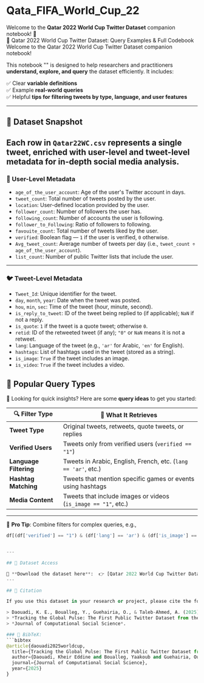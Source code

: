 # Qata_FIFA_World_Cup_22
Welcome to the **Qatar 2022 World Cup Twitter Dataset** companion notebook! 🎉  
🚀 Qatar 2022 World Cup Twitter Dataset: Query Examples &amp; Full Codebook Welcome to the Qatar 2022 World Cup Twitter Dataset companion notebook!

This notebook "" is designed to help researchers and practitioners **understand, explore, and query** the dataset efficiently. It includes:

✅ Clear **variable definitions**  
✅ Example **real-world queries**  
✅ Helpful **tips for filtering tweets by type, language, and user features**

---
## 🧾 Dataset Snapshot

Each row in `Qatar22WC.csv` represents a **single tweet**, enriched with **user-level and tweet-level metadata** for in-depth social media analysis.
---
### 👤 User-Level Metadata

- `age_of_the_user_account`: Age of the user's Twitter account in days.
- `tweet_count`: Total number of tweets posted by the user.
- `location`: User-defined location provided by the user.
- `follower_count`: Number of followers the user has.
- `following_count`: Number of accounts the user is following.
- `follower_to_Following`: Ratio of followers to following.
- `favouite_count`: Total number of tweets liked by the user.
- `verified`: Boolean flag — `1` if the user is verified, `0` otherwise.
- `Avg_tweet_count`: Average number of tweets per day (i.e., `tweet_count ÷ age_of_the_user_account`).
- `list_count`: Number of public Twitter lists that include the user.

---

### 🐦 Tweet-Level Metadata

- `Tweet_Id`: Unique identifier for the tweet.
- `day`, `month`, `year`: Date when the tweet was posted.
- `hou`, `min`, `sec`: Time of the tweet (hour, minute, second).
- `is_reply_to_tweet`: ID of the tweet being replied to (if applicable); `NaN` if not a reply.
- `is_quote`: `1` if the tweet is a quote tweet; otherwise `0`.
- `retid`: ID of the retweeted tweet (if any); `"0"` or `NaN` means it is not a retweet.
- `lang`: Language of the tweet (e.g., `'ar'` for Arabic, `'en'` for English).
- `hashtags`: List of hashtags used in the tweet (stored as a string).
- `is_image`: `True` if the tweet includes an image.
- `is_video`: `True` if the tweet includes a video.

## 🔎 Popular Query Types

💬 Looking for quick insights? Here are some **query ideas** to get you started:

| 🔍 Filter Type         | 🧠 What It Retrieves                                               |
|------------------------|--------------------------------------------------------------------|
| **Tweet Type**         | Original tweets, retweets, quote tweets, or replies                |
| **Verified Users**     | Tweets only from verified users (`verified == "1"`)                  |
| **Language Filtering** | Tweets in Arabic, English, French, etc. (`lang == 'ar'`, etc.)     |
| **Hashtag Matching**   | Tweets that mention specific games or events using hashtags        |
| **Media Content**      | Tweets that include images or videos (`is_image == "1"`, etc.)    |

---

📢 **Pro Tip**: Combine filters for complex queries, e.g.,  
```python
df[(df['verified'] == "1") & (df['lang'] == 'ar') & (df['is_image'] == "1")]


---

## 📌 Dataset Access

📂 **Download the dataset here**:  👉 [Qatar 2022 World Cup Twitter Dataset](https://data.mendeley.com/datasets/gw3mcnbkwr/1)
---

## 🧾 Citation

If you use this dataset in your research or project, please cite the following work:

> Daouadi, K. E., Boualleg, Y., Guehairia, O., & Taleb-Ahmed, A. (2025).  
> *Tracking the Global Pulse: The First Public Twitter Dataset from the FIFA World Cup*.  
> *Journal of Computational Social Science*.

### 📘 BibTeX:
```bibtex
@article{daouadi2025worldcup,
  title={Tracking the Global Pulse: The First Public Twitter Dataset from the FIFA World Cup},
  author={Daouadi, Kheir Eddine and Boualleg, Yaakoub and Guehairia, Oussama and Taleb-Ahmed, Abdelmalik},
  journal={Journal of Computational Social Science},
  year={2025}
}
